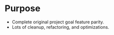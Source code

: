 # Purpose

- Complete original project goal feature parity.
- Lots of cleanup, refactoring, and optimizations.
